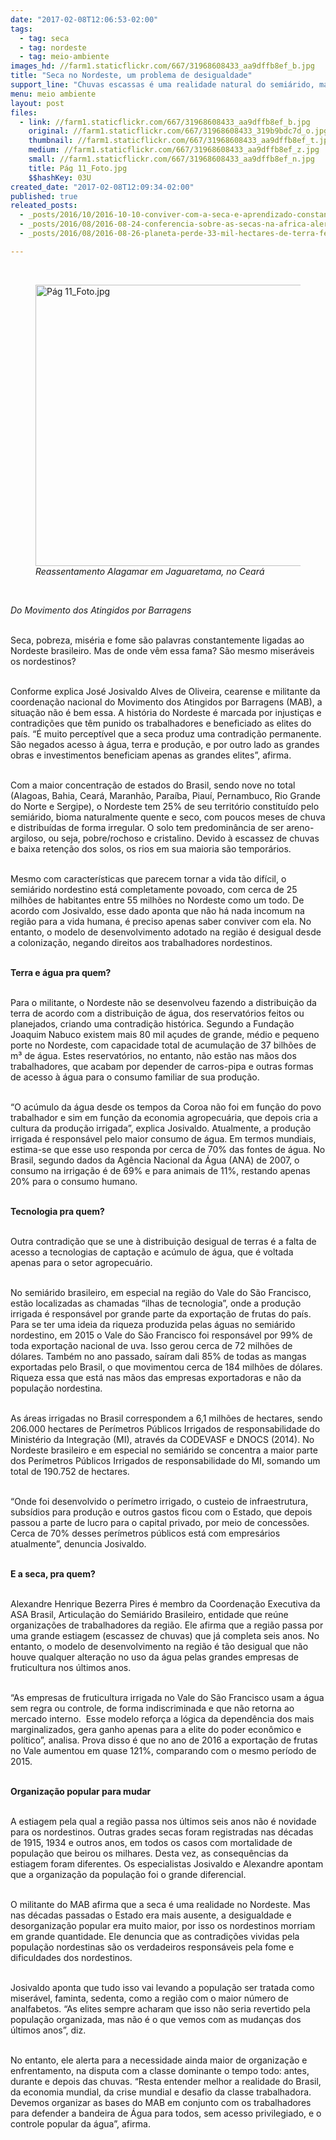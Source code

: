 ```yaml
---
date: "2017-02-08T12:06:53-02:00"
tags:
  - tag: seca
  - tag: nordeste
  - tag: meio-ambiente
images_hd: //farm1.staticflickr.com/667/31968608433_aa9dffb8ef_b.jpg
title: "Seca no Nordeste, um problema de desigualdade"
support_line: "Chuvas escassas é uma realidade natural do semiárido, mas especialistas apontam que escassez de água para determinados setores da população é causado por modelo que privilegia as elites"
menu: meio ambiente
layout: post
files:
  - link: //farm1.staticflickr.com/667/31968608433_aa9dffb8ef_b.jpg
    original: //farm1.staticflickr.com/667/31968608433_319b9bdc7d_o.jpg
    thumbnail: //farm1.staticflickr.com/667/31968608433_aa9dffb8ef_t.jpg
    medium: //farm1.staticflickr.com/667/31968608433_aa9dffb8ef_z.jpg
    small: //farm1.staticflickr.com/667/31968608433_aa9dffb8ef_n.jpg
    title: Pág 11_Foto.jpg
    $$hashKey: 03U
created_date: "2017-02-08T12:09:34-02:00"
published: true
releated_posts:
  - _posts/2016/10/2016-10-10-conviver-com-a-seca-e-aprendizado-constante-do-povo-do-semiarido.md
  - _posts/2016/08/2016-08-24-conferencia-sobre-as-secas-na-africa-alerta-para-os-impactos-do-clima-no-continente.md
  - _posts/2016/08/2016-08-26-planeta-perde-33-mil-hectares-de-terra-fertil-por-dia.md

---
```

<p>&nbsp;</p>

<figure class="image"><img alt="Pág 11_Foto.jpg" height="450" src="//farm1.staticflickr.com/667/31968608433_aa9dffb8ef_b.jpg" width="700" />
<figcaption><em>Reassentamento Alagamar em Jaguaretama, no Cear&aacute;</em></figcaption>
</figure>

<p>&nbsp;</p>

<p><em>Do Movimento dos Atingidos por Barragens</em></p>

<p><br />
Seca, pobreza, mis&eacute;ria e fome s&atilde;o palavras constantemente ligadas ao Nordeste brasileiro. Mas de onde v&ecirc;m essa fama? S&atilde;o mesmo miser&aacute;veis os nordestinos?</p>

<p><br />
Conforme explica Jos&eacute; Josivaldo Alves de Oliveira, cearense e militante da coordena&ccedil;&atilde;o nacional do Movimento dos Atingidos por Barragens (MAB), a situa&ccedil;&atilde;o n&atilde;o &eacute; bem essa. A hist&oacute;ria do Nordeste &eacute; marcada por injusti&ccedil;as e contradi&ccedil;&otilde;es que t&ecirc;m punido os trabalhadores e beneficiado as elites do pa&iacute;s. &ldquo;&Eacute; muito percept&iacute;vel que a seca produz uma contradi&ccedil;&atilde;o permanente. S&atilde;o negados acesso &agrave; &aacute;gua, terra e produ&ccedil;&atilde;o, e por outro lado as grandes obras e investimentos beneficiam apenas as grandes elites&rdquo;, afirma.</p>

<p><br />
Com a maior concentra&ccedil;&atilde;o de estados do Brasil, sendo nove no total (Alagoas, Bahia, Cear&aacute;, Maranh&atilde;o, Para&iacute;ba, Piau&iacute;, Pernambuco, Rio Grande do Norte e Sergipe), o Nordeste tem 25% de seu territ&oacute;rio constitu&iacute;do pelo semi&aacute;rido, bioma naturalmente quente e seco, com poucos meses de chuva e distribu&iacute;das de forma irregular. O solo tem predomin&acirc;ncia de ser areno-argiloso, ou seja, pobre/rochoso e cristalino. Devido &agrave; escassez de chuvas e baixa reten&ccedil;&atilde;o dos solos, os rios em sua maioria s&atilde;o tempor&aacute;rios.</p>

<p><br />
Mesmo com caracter&iacute;sticas que parecem tornar a vida t&atilde;o dif&iacute;cil, o semi&aacute;rido nordestino est&aacute; completamente povoado, com cerca de 25 milh&otilde;es de habitantes entre 55 milh&otilde;es no Nordeste como um todo. De acordo com Josivaldo, esse dado aponta que n&atilde;o h&aacute; nada incomum na regi&atilde;o para a vida humana, &eacute; preciso apenas saber conviver com ela. No entanto, o modelo de desenvolvimento adotado na regi&atilde;o &eacute; desigual desde a coloniza&ccedil;&atilde;o, negando direitos aos trabalhadores nordestinos.</p>

<p><br />
<strong>Terra e &aacute;gua pra quem?</strong></p>

<p><br />
Para o militante, o Nordeste n&atilde;o se desenvolveu fazendo a distribui&ccedil;&atilde;o da terra de acordo com a distribui&ccedil;&atilde;o de &aacute;gua, dos reservat&oacute;rios feitos ou planejados, criando uma contradi&ccedil;&atilde;o hist&oacute;rica. Segundo a Funda&ccedil;&atilde;o Joaquim Nabuco existem mais 80 mil a&ccedil;udes de grande, m&eacute;dio e pequeno porte no Nordeste, com capacidade total de acumula&ccedil;&atilde;o de 37 bilh&otilde;es de m&sup3; de &aacute;gua. Estes reservat&oacute;rios, no entanto, n&atilde;o est&atilde;o nas m&atilde;os dos trabalhadores, que acabam por depender de carros-pipa e outras formas de acesso &agrave; &aacute;gua para o consumo familiar de sua produ&ccedil;&atilde;o.</p>

<p><br />
&ldquo;O ac&uacute;mulo da &aacute;gua desde os tempos da Coroa n&atilde;o foi em fun&ccedil;&atilde;o do povo trabalhador e sim em fun&ccedil;&atilde;o da economia agropecu&aacute;ria, que depois cria a cultura da produ&ccedil;&atilde;o irrigada&rdquo;, explica Josivaldo. Atualmente, a produ&ccedil;&atilde;o irrigada &eacute; respons&aacute;vel pelo maior consumo de &aacute;gua. Em termos mundiais, estima-se que esse uso responda por cerca de 70% das fontes de &aacute;gua. No Brasil, segundo dados da Ag&ecirc;ncia Nacional da &Aacute;gua (ANA) de 2007, o consumo na irriga&ccedil;&atilde;o &eacute; de 69% e para animais de 11%, restando apenas 20% para o consumo humano.</p>

<p><br />
<strong>Tecnologia pra quem?</strong></p>

<p><br />
Outra contradi&ccedil;&atilde;o que se une &agrave; distribui&ccedil;&atilde;o desigual de terras &eacute; a falta de acesso a tecnologias de capta&ccedil;&atilde;o e ac&uacute;mulo de &aacute;gua, que &eacute; voltada apenas para o setor agropecu&aacute;rio.</p>

<p><br />
No semi&aacute;rido brasileiro, em especial na regi&atilde;o do Vale do S&atilde;o Francisco, est&atilde;o localizadas as chamadas &ldquo;ilhas de tecnologia&rdquo;, onde a produ&ccedil;&atilde;o irrigada &eacute; respons&aacute;vel por grande parte da exporta&ccedil;&atilde;o de frutas do pa&iacute;s. Para se ter uma ideia da riqueza produzida pelas &aacute;guas no semi&aacute;rido nordestino, em 2015 o Vale do S&atilde;o Francisco foi respons&aacute;vel por 99% de toda exporta&ccedil;&atilde;o nacional de uva. Isso gerou cerca de 72 milh&otilde;es de d&oacute;lares. Tamb&eacute;m no ano passado, sa&iacute;ram dali 85% de todas as mangas exportadas pelo Brasil, o que movimentou cerca de 184 milh&otilde;es de d&oacute;lares. Riqueza essa que est&aacute; nas m&atilde;os das empresas exportadoras e n&atilde;o da popula&ccedil;&atilde;o nordestina.</p>

<p><br />
As &aacute;reas irrigadas no Brasil correspondem a 6,1 milh&otilde;es de hectares, sendo 206.000 hectares de Per&iacute;metros P&uacute;blicos Irrigados de responsabilidade do Minist&eacute;rio da Integra&ccedil;&atilde;o (MI), atrav&eacute;s da CODEVASF e DNOCS (2014). No Nordeste brasileiro e em especial no semi&aacute;rido se concentra a maior parte dos Per&iacute;metros P&uacute;blicos Irrigados de responsabilidade do MI, somando um total de 190.752 de hectares.</p>

<p><br />
&ldquo;Onde foi desenvolvido o per&iacute;metro irrigado, o custeio de infraestrutura, subs&iacute;dios para produ&ccedil;&atilde;o e outros gastos ficou com o Estado, que depois passou a parte de lucro para o capital privado, por meio de concess&otilde;es. Cerca de 70% desses per&iacute;metros p&uacute;blicos est&aacute; com empres&aacute;rios atualmente&rdquo;, denuncia Josivaldo.</p>

<p><br />
<strong>E a seca, pra quem?</strong></p>

<p><br />
Alexandre Henrique Bezerra Pires &eacute; membro da Coordena&ccedil;&atilde;o Executiva da ASA Brasil, Articula&ccedil;&atilde;o do Semi&aacute;rido Brasileiro, entidade que re&uacute;ne organiza&ccedil;&otilde;es de trabalhadores da regi&atilde;o. Ele afirma que a regi&atilde;o passa por uma grande estiagem (escassez de chuvas) que j&aacute; completa seis anos. No entanto, o modelo de desenvolvimento na regi&atilde;o &eacute; t&atilde;o desigual que n&atilde;o houve qualquer altera&ccedil;&atilde;o no uso da &aacute;gua pelas grandes empresas de fruticultura nos &uacute;ltimos anos.</p>

<p><br />
&ldquo;As empresas de fruticultura irrigada no Vale do S&atilde;o Francisco usam a &aacute;gua sem regra ou controle, de forma indiscriminada e que n&atilde;o retorna ao mercado interno. &nbsp;Esse modelo refor&ccedil;a a l&oacute;gica da depend&ecirc;ncia dos mais marginalizados, gera ganho apenas para a elite do poder econ&ocirc;mico e pol&iacute;tico&rdquo;, analisa. Prova disso &eacute; que no ano de 2016 a exporta&ccedil;&atilde;o de frutas no Vale aumentou em quase 121%, comparando com o mesmo per&iacute;odo de 2015.</p>

<p><br />
<strong>Organiza&ccedil;&atilde;o popular para mudar</strong></p>

<p><br />
A estiagem pela qual a regi&atilde;o passa nos &uacute;ltimos seis anos n&atilde;o &eacute; novidade para os nordestinos. Outras grades secas foram registradas nas d&eacute;cadas de 1915, 1934 e outros anos, em todos os casos com mortalidade de popula&ccedil;&atilde;o que beirou os milhares. Desta vez, as consequ&ecirc;ncias da estiagem foram diferentes. Os especialistas Josivaldo e Alexandre apontam que a organiza&ccedil;&atilde;o da popula&ccedil;&atilde;o foi o grande diferencial.</p>

<p><br />
O militante do MAB afirma que a seca &eacute; uma realidade no Nordeste. Mas nas d&eacute;cadas passadas o Estado era mais ausente, a desigualdade e desorganiza&ccedil;&atilde;o popular era muito maior, por isso os nordestinos morriam em grande quantidade. Ele denuncia que as contradi&ccedil;&otilde;es vividas pela popula&ccedil;&atilde;o nordestinas s&atilde;o os verdadeiros respons&aacute;veis pela fome e dificuldades dos nordestinos.</p>

<p><br />
Josivaldo aponta que tudo isso vai levando a popula&ccedil;&atilde;o ser tratada como miser&aacute;vel, faminta, sedenta, como a regi&atilde;o com o maior n&uacute;mero de analfabetos. &ldquo;As elites sempre acharam que isso n&atilde;o seria revertido pela popula&ccedil;&atilde;o organizada, mas n&atilde;o &eacute; o que vemos com as mudan&ccedil;as dos &uacute;ltimos anos&rdquo;, diz.</p>

<p><br />
No entanto, ele alerta para a necessidade ainda maior de organiza&ccedil;&atilde;o e enfrentamento, na disputa com a classe dominante o tempo todo: antes, durante e depois das chuvas. &ldquo;Resta entender melhor a realidade do Brasil, da economia mundial, da crise mundial e desafio da classe trabalhadora. Devemos organizar as bases do MAB em conjunto com os trabalhadores para defender a bandeira de &Aacute;gua para todos, sem acesso privilegiado, e o controle popular da &aacute;gua&rdquo;, afirma.</p>
